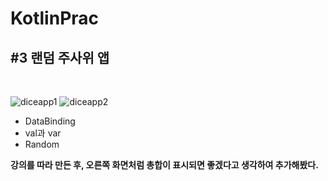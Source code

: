 # KotlinPrac
 ## \#3 랜덤 주사위 앱

<br>

![diceapp1](https://user-images.githubusercontent.com/69582122/136039420-aaaf9a09-7adf-4244-a5fb-10190184b6b3.png)   ![diceapp2](https://user-images.githubusercontent.com/69582122/136043052-3bc1b083-a8bc-48f2-84c8-d89841c695a2.png)


- DataBinding
- val과 var
- Random

<b>강의를 따라 만든 후, 오른쪽 화면처럼 총합이 표시되면 좋겠다고 생각하여 추가해봤다.

